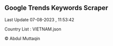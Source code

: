 

## Google Trends Keywords Scraper 
 
Last Update 07-08-2023 , 11:53:42

Country List :
VIETNAM.json



© Abdul Muttaqin 
